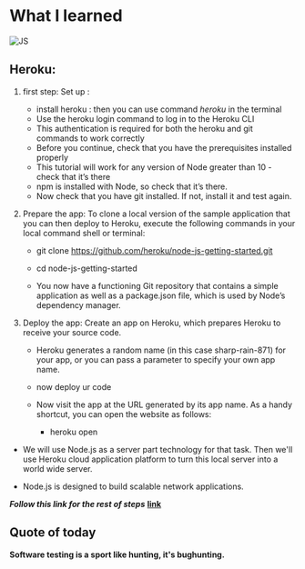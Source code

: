 # What I learned

![JS](https://www.google.com/url?sa=i&url=https%3A%2F%2Fstackify.com%2Fasync-javascript-approaches%2F&psig=AOvVaw3pPoWioM4Oyf-3q4CbAR_1&ust=1613672085659000&source=images&cd=vfe&ved=0CAYQjRxqFwoTCNCtl47D8e4CFQAAAAAdAAAAABAY)


## Heroku:
1. first step: Set up :
    * install heroku : then you can use command *heroku* in the terminal
    * Use the heroku login command to log in to the Heroku CLI
    * This authentication is required for both the heroku and git commands to work correctly
    * Before you continue, check that you have the prerequisites installed properly
    * This tutorial will work for any version of Node greater than 10 - check that it’s there
    * npm is installed with Node, so check that it’s there.
    * Now check that you have git installed. If not, install it and test again.

2. Prepare the app: To clone a local version of the sample application that you can then deploy to Heroku, execute the following commands in your local command shell or terminal:

    - git clone https://github.com/heroku/node-js-getting-started.git
    - cd node-js-getting-started

    - You now have a functioning Git repository that contains a simple application as well as a package.json file, which is used by Node’s dependency manager.

3. Deploy the app: Create an app on Heroku, which prepares Heroku to receive your source code.

    - Heroku generates a random name (in this case sharp-rain-871) for your app, or you can pass a parameter to specify your own app name.

    - now deploy ur code 
    - Now visit the app at the URL generated by its app name. As a handy shortcut, you can open the website as follows:
        - heroku open


* We will use Node.js as a server part technology for that task. Then we'll use Heroku cloud application platform to turn this local server into a world wide server.

* Node.js is designed to build scalable network applications.


***Follow this link for the rest of steps***
**[link](https://devcenter.heroku.com/articles/getting-started-with-nodejs)**

## Quote of today 
**Software testing is a sport like hunting, it's bughunting.**


